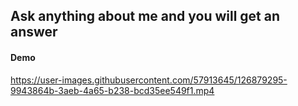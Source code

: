 ## Ask anything about me and you will get an answer

#### Demo



https://user-images.githubusercontent.com/57913645/126879295-9943864b-3aeb-4a65-b238-bcd35ee549f1.mp4


